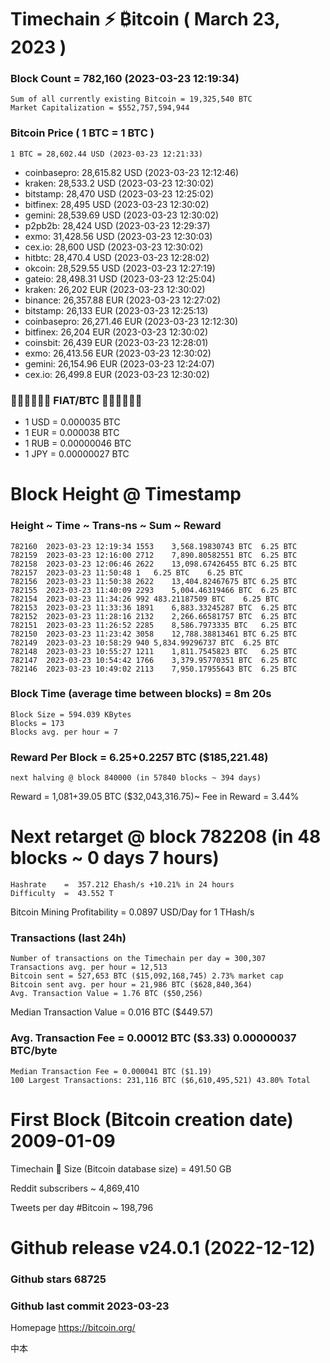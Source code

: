 # Timechain ⚡ ₿itcoin ( March 23, 2023 )
### Block Count = 782,160 (2023-03-23 12:19:34)
    Sum of all currently existing Bitcoin = 19,325,540 BTC
    Market Capitalization = $552,757,594,944
### Bitcoin Price ( 1 BTC = 1 BTC )
	1 BTC = 28,602.44 USD (2023-03-23 12:21:33)
- coinbasepro: 28,615.82 USD (2023-03-23 12:12:46)
- kraken: 28,533.2 USD (2023-03-23 12:30:02)
- bitstamp: 28,470 USD (2023-03-23 12:25:02) 
- bitfinex: 28,495 USD (2023-03-23 12:30:02)
- gemini: 28,539.69 USD (2023-03-23 12:30:02)
- p2pb2b: 28,424 USD (2023-03-23 12:29:37)
- exmo: 31,428.56 USD (2023-03-23 12:30:03)
- cex.io: 28,600 USD (2023-03-23 12:30:02)
- hitbtc: 28,470.4 USD (2023-03-23 12:28:02)
- okcoin: 28,529.55 USD (2023-03-23 12:27:19)
- gateio: 28,498.31 USD (2023-03-23 12:25:04)
- kraken: 26,202 EUR (2023-03-23 12:30:02)
- binance: 26,357.88 EUR (2023-03-23 12:27:02)
- bitstamp: 26,133 EUR (2023-03-23 12:25:13)
- coinbasepro: 26,271.46 EUR (2023-03-23 12:12:30)
- bitfinex: 26,204 EUR (2023-03-23 12:30:02)
- coinsbit: 26,439 EUR (2023-03-23 12:28:01)
- exmo: 26,413.56 EUR (2023-03-23 12:30:02)
- gemini: 26,154.96 EUR (2023-03-23 12:24:07)
- cex.io: 26,499.8 EUR (2023-03-23 12:30:02)
### 💱💶💵💷💴💱 FIAT/BTC 💱💴💷💵💶💱
- 1 USD = 0.000035 BTC
- 1 EUR = 0.000038 BTC
- 1 RUB = 0.00000046 BTC
- 1 JPY = 0.00000027 BTC
# Block Height @ Timestamp
### Height	~ Time	~ Trans-ns	~ Sum	~ Reward
    782160	2023-03-23 12:19:34	1553	3,568.19830743 BTC	6.25 BTC
    782159	2023-03-23 12:16:00	2712	7,890.80582551 BTC	6.25 BTC
    782158	2023-03-23 12:06:46	2622	13,098.67426455 BTC	6.25 BTC
    782157	2023-03-23 11:50:48	1	6.25 BTC	6.25 BTC
    782156	2023-03-23 11:50:38	2622	13,404.82467675 BTC	6.25 BTC
    782155	2023-03-23 11:40:09	2293	5,004.46319466 BTC	6.25 BTC
    782154	2023-03-23 11:34:26	992	483.21187509 BTC	6.25 BTC
    782153	2023-03-23 11:33:36	1891	6,883.33245287 BTC	6.25 BTC
    782152	2023-03-23 11:28:16	2132	2,266.66581757 BTC	6.25 BTC
    782151	2023-03-23 11:26:52	2285	8,586.7973335 BTC	6.25 BTC
    782150	2023-03-23 11:23:42	3058	12,788.38813461 BTC	6.25 BTC
    782149	2023-03-23 10:58:29	940	5,834.99296737 BTC	6.25 BTC
    782148	2023-03-23 10:55:27	1211	1,811.7545823 BTC	6.25 BTC
    782147	2023-03-23 10:54:42	1766	3,379.95770351 BTC	6.25 BTC
    782146	2023-03-23 10:49:02	2113	7,950.17955643 BTC	6.25 BTC
### Block Time (average time between blocks) = 8m 20s
    Block Size = 594.039 KBytes
    Blocks = 173
    Blocks avg. per hour = 7
### Reward Per Block = 6.25+0.2257 BTC ($185,221.48) 
    next halving @ block 840000 (in 57840 blocks ~ 394 days)
Reward = 1,081+39.05 BTC ($32,043,316.75)~ Fee in Reward = 3.44%
# Next retarget @ block 782208 (in 48 blocks ~ 0 days 7 hours)
    Hashrate    =  357.212 Ehash/s +10.21% in 24 hours
    Difficulty  =  43.552 T
Bitcoin Mining Profitability = 0.0897 USD/Day for 1 THash/s
### Transactions (last 24h)
    Number of transactions on the Timechain per day = 300,307
    Transactions avg. per hour = 12,513
    Bitcoin sent = 527,653 BTC ($15,092,168,745) 2.73% market cap
    Bitcoin sent avg. per hour = 21,986 BTC ($628,840,364)
    Avg. Transaction Value = 1.76 BTC ($50,256)
Median Transaction Value = 0.016 BTC ($449.57)
### Avg. Transaction Fee = 0.00012 BTC ($3.33) 0.00000037 BTC/byte
    Median Transaction Fee = 0.000041 BTC ($1.19)
    100 Largest Transactions: 231,116 BTC ($6,610,495,521) 43.80% Total
# First Block (Bitcoin creation date)	2009-01-09
Timechain 🪩 Size (Bitcoin database size) = 491.50 GB

Reddit subscribers	~ 4,869,410

Tweets per day #Bitcoin	~ 198,796
# Github release	v24.0.1 (2022-12-12)
### Github stars	68725
### Github last commit	2023-03-23

Homepage	https://bitcoin.org/

中本
